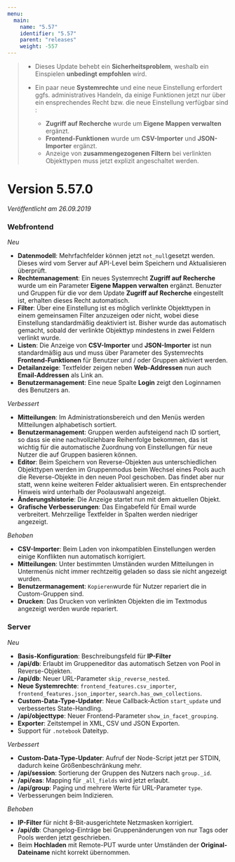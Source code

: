 ```yaml
---
menu:
  main:
    name: "5.57"
    identifier: "5.57"
    parent: "releases"
    weight: -557
---
```

> * Dieses Update behebt ein **Sicherheitsproblem**, weshalb ein Einspielen **unbedingt empfohlen** wird.
> * Ein paar neue **Systemrechte** und eine neue Einstellung erfordert ggfs. administratives Handeln, da einige Funktionen jetzt nur über ein ensprechendes Recht bzw. die neue Einstellung verfügbar sind :
>
>   *  **Zugriff auf Recherche** wurde um **Eigene Mappen verwalten** ergänzt. 
>   * **Frontend-Funktionen** wurde um **CSV-Importer** und **JSON-Importer** ergänzt.
>   * Anzeige von **zusammengezogenen Filtern** bei verlinkten Objekttypen muss jetzt explizit angeschaltet werden.

# Version 5.57.0

*Veröffentlicht am 26.09.2019*

### Webfrontend

*Neu*

* **Datenmodell**: Mehrfachfelder können jetzt `not_null`gesetzt werden. Dieses wird vom Server auf API-Level beim Speichern und Aktualisieren überprüft.
* **Rechtemanagement**: Ein neues Systemrecht **Zugriff auf Recherche** wurde um ein Parameter **Eigene Mappen verwalten** ergänzt. Benuzter und Gruppen für die vor dem Update **Zugriff auf Recherche** eingestellt ist, erhalten dieses Recht automatisch.
* **Filter**: Über eine Einstellung ist es möglich verlinkte Objekttypen in einem gemeinsamen Filter anzuzeigen oder nicht, wobei diese Einstellung standardmäßig deaktiviert ist. Bisher wurde das automatisch gemacht, sobald der verlinkte Objekttyp mindestens in zwei Feldern verlinkt wurde.
* **Listen**: Die Anzeige von **CSV-Importer** und **JSON-Importer** ist nun standardmäßig aus und muss über Parameter des Systemrechts **Frontend-Funktionen** für Benutzer und / oder Gruppen aktiviert werden.
* **Detailanzeige**: Textfelder zeigen neben **Web-Addressen** nun auch **Email-Addressen** als Link an.
* **Benutzermanagement**: Eine neue Spalte **Login** zeigt den Loginnamen des Benutzers an.

*Verbessert*

* **Mitteilungen**: Im Administrationsbereich und den Menüs werden Mitteilungen alphabetisch sortiert.
* **Benutzermanagement**: Gruppen werden aufsteigend nach ID sortiert, so dass sie eine nachvollziehbare Reihenfolge bekommen, das ist wichtig für die automatische Zuordnung von Einstellungen für neue Nutzer die auf Gruppen basieren können.
* **Editor**: Beim Speichern von Reverse-Objekten aus unterschiedlichen Objekttypen werden im Gruppenmodus beim Wechsel eines Pools auch die Reverse-Objekte in den neuen Pool geschoben. Das findet aber nur statt, wenn keine weiteren Felder aktualisiert weren. Ein entsprechender Hinweis wird unterhalb der Poolauswahl angezeigt.
* **Änderungshistorie**: Die Anzeige startet nun mit dem aktuellen Objekt.
* **Grafische Verbesserungen**: Das Eingabefeld für Email wurde verbreitert. Mehrzeilige Textfelder in Spalten werden niedriger angezeigt. 

*Behoben*

* **CSV-Importer**: Beim Laden von inkompatiblen Einstellungen werden einige Konflikten nun automatisch korrigiert.
* **Mitteilungen**: Unter bestimmten Umständen wurden Mitteilungen in Untermenüs nicht immer rechtzeitig geladen so dass sie nicht angezeigt wurden.
* **Benutzermanagement**: `Kopieren`wurde für Nutzer repariert die in Custom-Gruppen sind.
* **Drucken**: Das Drucken von verlinkten Objekten die im Textmodus angezeigt werden wurde repariert.

### Server

*Neu*

* **Basis-Konfiguration**: Beschreibungsfeld für **IP-Filter**
* **/api/db**: Erlaubt im Gruppeneditor das automatisch Setzen von Pool in Reverse-Objekten.
* **/api/db**: Neuer URL-Parameter `skip_reverse_nested`.
* **Neue Systemrechte**: `frontend_features.csv_importer`, `frontend_features.json_importer`, `search.has_own_collections`.
* **Custom-Data-Type-Updater**: Neue Callback-Action `start_update` und verbessertes State-Handling.
* **/api/objecttype**: Neuer Frontend-Parameter `show_in_facet_grouping`.
* **Exporter**: Zeitstempel in XML, CSV und JSON Exporten.
* Support für `.notebook` Dateityp.

*Verbessert*

* **Custom-Data-Type-Updater**: Aufruf der Node-Script jetzt per STDIN, dadurch keine Größenbeschränkung mehr.
* **/api/session**: Sortierung der Gruppen des Nutzers nach `group._id`.
* **/api/eas**: Mapping für `_all_fields` wird jetzt erlaubt.
* **/api/group**: Paging und mehrere Werte für URL-Parameter `type`.
* Verbesserungen beim Indizieren.

*Behoben*

* **IP-Filter** für nicht 8-Bit-ausgerichtete Netzmasken korrigiert.
* **/api/db**: Changelog-Einträge bei Gruppenänderungen von nur Tags oder Pools werden jetzt geschrieben.
* Beim **Hochladen** mit Remote-PUT wurde unter Umständen der **Original-Dateiname** nicht korrekt übernommen.